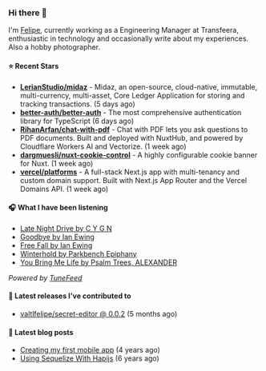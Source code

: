 ### Hi there 👋

I'm [Felipe](https://felipevm.com), currently working as a Engineering Manager at Transfeera, enthusiastic in technology and occasionally write about my experiences. Also a hobby photographer.

#### ⭐ Recent Stars
- **[LerianStudio/midaz](https://github.com/LerianStudio/midaz)** - Midaz, an open-source, cloud-native, immutable, multi-currency, multi-asset, Core Ledger Application for storing and tracking transactions.  (5 days ago)
- **[better-auth/better-auth](https://github.com/better-auth/better-auth)** - The most comprehensive authentication library for TypeScript (6 days ago)
- **[RihanArfan/chat-with-pdf](https://github.com/RihanArfan/chat-with-pdf)** - Chat with PDF lets you ask questions to PDF documents. Built and deployed with NuxtHub, and powered by Cloudflare Workers AI and Vectorize. (1 week ago)
- **[dargmuesli/nuxt-cookie-control](https://github.com/dargmuesli/nuxt-cookie-control)** - A highly configurable cookie banner for Nuxt. (1 week ago)
- **[vercel/platforms](https://github.com/vercel/platforms)** - A full-stack Next.js app with multi-tenancy and custom domain support. Built with Next.js App Router and the Vercel Domains API. (1 week ago)

#### 🎧 What I have been listening
- [Late Night Drive by C Y G N](https://open.spotify.com/track/25rsq4NmnxdhiOqp0h1wtI)
- [Goodbye by Ian Ewing](https://open.spotify.com/track/6QjyPj8u80hvjl7wmBHGm8)
- [Free Fall by Ian Ewing](https://open.spotify.com/track/5SYCZESB4VhORlIo1TPiLX)
- [Winterhold by Parkbench Epiphany](https://open.spotify.com/track/43Mb0MlhsiUVZ0J28IypOd)
- [You Bring Me Life by Psalm Trees, ALEXANDER](https://open.spotify.com/track/77wNV4xA0ULPzYGoHrKyt6)

_Powered by [TuneFeed](https://tunefeed.app?ref=valtlfelipe-gh-profile)_ 

#### 🚀 Latest releases I've contributed to


- [valtlfelipe/secret-editor @ 0.0.2](https://github.com/valtlfelipe/secret-editor/releases/tag/0.0.2) (5 months ago)

#### 📄 Latest blog posts
- [Creating my first mobile app](https://felipevm.com/posts/creating-my-first-mobile-app/) (4 years ago)
- [Using Sequelize With Hapijs](https://felipevm.com/posts/using-sequelize-with-hapijs/) (6 years ago)

